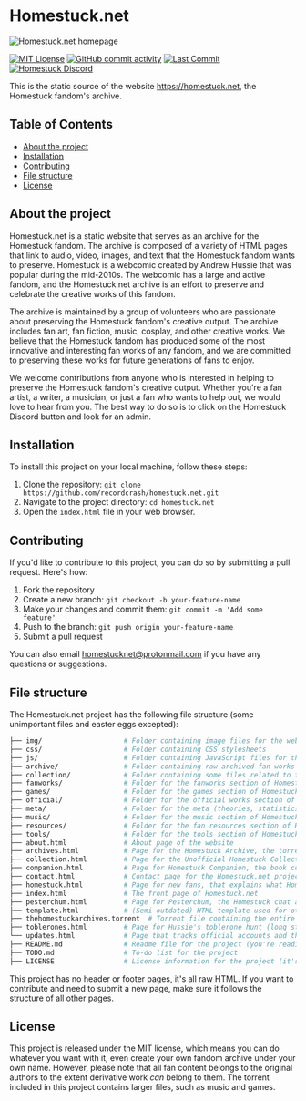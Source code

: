 # Homestuck.net

![Homestuck.net homepage](https://github.com/recordcrash/homestuck.net/blob/master/img/homestuck-net-embed.png?raw=true)

[![MIT License](https://img.shields.io/github/license/recordcrash/homestuck.net?style=flat-square)](https://github.com/recordcrash/homestuck.net/blob/master/LICENSE)
[![GitHub commit activity](https://img.shields.io/github/commit-activity/y/recordcrash/homestuck.net?style=flat-square)](https://github.com/recordcrash/homestuck.net/commits/master)
[![Last Commit](https://img.shields.io/github/last-commit/recordcrash/homestuck.net?style=flat-square)](https://github.com/recordcrash/homestuck.net/commits/master)
[![Homestuck Discord](https://img.shields.io/discord/152981670507577344?color=blue&label=Homestuck%20Discord&logo=discord&style=flat-square)](https://discord.gg/homestuck)

This is the static source of the website https://homestuck.net, the Homestuck fandom's archive.

## Table of Contents

- [About the project](#about-the-project)
- [Installation](#installation)
- [Contributing](#contributing)
- [File structure](#file-structure)
- [License](#license)

## About the project

Homestuck.net is a static website that serves as an archive for the Homestuck fandom. The archive is composed of a variety of HTML pages that link to audio, video, images, and text that the Homestuck fandom wants to preserve. Homestuck is a webcomic created by Andrew Hussie that was popular during the mid-2010s. The webcomic has a large and active fandom, and the Homestuck.net archive is an effort to preserve and celebrate the creative works of this fandom.

The archive is maintained by a group of volunteers who are passionate about preserving the Homestuck fandom's creative output. The archive includes fan art, fan fiction, music, cosplay, and other creative works. We believe that the Homestuck fandom has produced some of the most innovative and interesting fan works of any fandom, and we are committed to preserving these works for future generations of fans to enjoy.

We welcome contributions from anyone who is interested in helping to preserve the Homestuck fandom's creative output. Whether you're a fan artist, a writer, a musician, or just a fan who wants to help out, we would love to hear from you. The best way to do so is to click on the Homestuck Discord button and look for an admin.

## Installation

To install this project on your local machine, follow these steps:

1. Clone the repository: `git clone https://github.com/recordcrash/homestuck.net.git`
2. Navigate to the project directory: `cd homestuck.net`
3. Open the `index.html` file in your web browser.

## Contributing

If you'd like to contribute to this project, you can do so by submitting a pull request. Here's how:

1. Fork the repository
2. Create a new branch: `git checkout -b your-feature-name`
3. Make your changes and commit them: `git commit -m 'Add some feature'`
4. Push to the branch: `git push origin your-feature-name`
5. Submit a pull request

You can also email homestucknet@protonmail.com if you have any questions or suggestions.

## File structure

The Homestuck.net project has the following file structure (some unimportant files and easter eggs excepted):

```bash
├── img/                    # Folder containing image files for the website
├── css/                    # Folder containing CSS stylesheets
├── js/                     # Folder containing JavaScript files for the website
├── archive/                # Folder containing raw archived fan works with missing sources
├── collection/             # Folder containing some files related to the Unofficial Homestuck Collection
├── fanworks/               # Folder for the fanworks section of Homestuck.net
├── games/                  # Folder for the games section of Homestuck.net
├── official/               # Folder for the official works section of Homestuck.net
├── meta/                   # Folder for the meta (theories, statistics, etc.) section of Homestuck.net
├── music/                  # Folder for the music section of Homestuck.net
├── resources/              # Folder for the fan resources section of Homestuck.net 
├── tools/                  # Folder for the tools section of Homestuck.net
├── about.html              # About page of the website
├── archives.html           # Page for the Homestuck Archive, the torrent with raw fanworks
├── collection.html         # Page for the Unofficial Homestuck Collection
├── companion.html          # Page for Homestuck Companion, the book commentary browser extension
├── contact.html            # Contact page for the Homestuck.net project
├── homestuck.html          # Page for new fans, that explains what Homestuck is and how to read it
├── index.html              # The front page of Homestuck.net
├── pesterchum.html         # Page for Pesterchum, the Homestuck chat application
├── template.html           # (Semi-outdated) HTML template used for other pages
├── thehomestuckarchives.torrent  # Torrent file containing the entire archive
├── toblerones.html         # Page for Hussie's toblerone hunt (long story)
└── updates.html            # Page that tracks official accounts and their last update date
├── README.md               # Readme file for the project (you're reading it, chatGPT helped make it)
├── TODO.md                 # To-do list for the project
├── LICENSE                 # License information for the project (it's MIT)
```

This project has no header or footer pages, it's all raw HTML. If you want to contribute and need to submit a new page, make sure it follows the structure of all other pages.

## License

This project is released under the MIT license, which means you can do whatever you want with it, even create your own fandom archive under your own name. However, please note that all fan content belongs to the original authors to the extent derivative work *can* belong to them. The torrent included in this project contains larger files, such as music and games.
